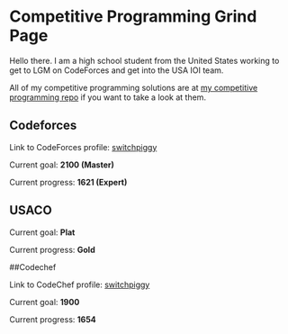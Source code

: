 # Competitive Programming Grind Page

Hello there. I am a high school student from the United States working to get to LGM on CodeForces and get into the USA IOI team.

All of my competitive programming solutions are at [my competitive programming repo](https://github.com/switchpiggy/Competitive_Programming) if you want to take a look at them.


## Codeforces

Link to CodeForces profile: [switchpiggy](https://codeforces.com/profile/switchpiggy)

Current goal: **2100 (Master)**

Current progress: **1621 (Expert)**


## USACO

Current goal: **Plat**

Current progress: **Gold**


##Codechef

Link to CodeChef profile: [switchpiggy](https://www.codechef.com/users/switchpiggy)

Current goal: **1900**

Current progress: **1654**
